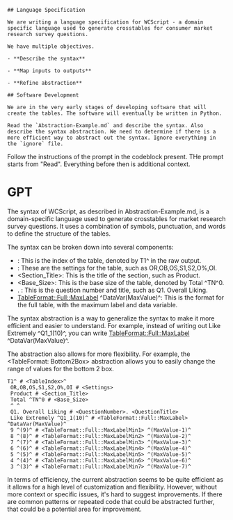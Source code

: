 
```
## Language Specification

We are writing a language specification for WCScript - a domain specific language used to generate crosstables for consumer market research survey questions.

We have multiple objectives.

- **Describe the syntax**

- **Map inputs to outputs**

- **Refine abstraction**

## Software Development

We are in the very early stages of developing software that will create the tables. The software will eventually be written in Python.

Read the `Abstraction-Example.md` and describe the syntax. Also describe the syntax abstraction. We need to determine if there is a more efficient way to abstract out the syntax. Ignore everything in the `ignore` file.
```

Follow the instructions of the prompt in the codeblock present. THe prompt starts from "Read". Everything before then is additional context.

# GPT

The syntax of WCScript, as described in Abstraction-Example.md, is a domain-specific language used to generate crosstables for market research survey questions. It uses a combination of symbols, punctuation, and words to define the structure of the tables.

The syntax can be broken down into several components:

- <TableIndex>: This is the index of the table, denoted by T1^ in the raw output.
- <Settings>: These are the settings for the table, such as OR,OB,OS,S1,S2,O%,OI.
- <Section_Title>: This is the title of the section, such as Product.
- <Base_Size>: This is the base size of the table, denoted by Total ^TN^0.
- <QuestionNumber>. <QuestionTitle>: This is the question number and title, such as Q1. Overall Liking.
- <TableFormat::Full::MaxLabel> ^DataVar(MaxValue)^: This is the format for the full table, with the maximum label and data variable.

The syntax abstraction is a way to generalize the syntax to make it more efficient and easier to understand. For example, instead of writing out Like Extremely ^Q1_1(10)^, you can write <TableFormat::Full::MaxLabel> ^DataVar(MaxValue)^.

The abstraction also allows for more flexibility. For example, the <TableFormat: Bottom2Box> abstraction allows you to easily change the range of values for the bottom 2 box.

```text
T1^ # <TableIndex>^
 OR,OB,OS,S1,S2,O%,OI # <Settings>
 Product # <Section_Title>
 Total ^TN^0 # <Base_Size>
 ^ ^
 Q1. Overall Liking # <QuestionNumber>. <QuestionTitle>
 Like Extremely ^Q1_1(10)^ # <TableFormat::Full::MaxLabel> ^DataVar(MaxValue)^
 9 ^(9)^ # <TableFormat::Full::MaxLabelMin1> ^(MaxValue-1)^
 8 ^(8)^ # <TableFormat::Full::MaxLabelMin2> ^(MaxValue-2)^
 7 ^(7)^ # <TableFormat::Full::MaxLabelMin3> ^(MaxValue-3)^
 6 ^(6)^ # <TableFormat::Full::MaxLabelMin4> ^(MaxValue-4)^
 5 ^(5)^ # <TableFormat::Full::MaxLabelMin5> ^(MaxValue-5)^
 4 ^(4)^ # <TableFormat::Full::MaxLabelMin6> ^(MaxValue-6)^
 3 ^(3)^ # <TableFormat::Full::MaxLabelMin7> ^(MaxValue-7)^
```

In terms of efficiency, the current abstraction seems to be quite efficient as it allows for a high level of customization and flexibility. However, without more context or specific issues, it's hard to suggest improvements. If there are common patterns or repeated code that could be abstracted further, that could be a potential area for improvement.

